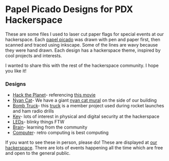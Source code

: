 # Papel Picado Designs for PDX Hackerspace

These are some files I used to laser cut paper flags for special events at our hackerspace. Each [papel picado](https://en.wikipedia.org/wiki/Papel_picado "Papel Picado Wiki") was drawn with pen and paper first, then scanned and traced using inkscape. Some of the lines are wavy because they were hand drawn. Each design has a hackerspace theme, inspired by cool projects and interests.  

I wanted to share this with the rest of the hackerspace community. I hope you like it!

### Designs

  * [Hack the Planet](design-files/hack-the-planet.svg "design file")- referencing [this movie](https://en.wikipedia.org/wiki/Hackers_(film) "Hackers Movie Wiki")
  * [Nyan Cat](design-files/nyan-cat.svg "design file")- We have a giant [nyan cat mural](images/nyan-cat-mural.jpg?raw=true "Mural Pic") on the side of our building
  * [Bomb Truck](design-files/bomb-truck.svg "design file")- this [truck](images/bomb-truck.jpg?raw=true "Truck Pic") is a member project used during rocket launches and ham radio drills
  * [Key](design-files/lock-diagram.svg "design file")- lots of interest in physical and digital security at the hackerspace
  * [LEDs](design-files/leds.svg "design file")- blinky things FTW
  * [Brain](design-files/brain.svg "design file")- learning from the community
  * [Computer](design-files/computer.svg "design file")- retro computing is best computing
  
If you want to see these in person, please do! These are displayed at [our hackerspace](http://pdxhackerspace.org "PDX Hackerspace"). There are lots of events happening all the time which are free and open to the general public. 
